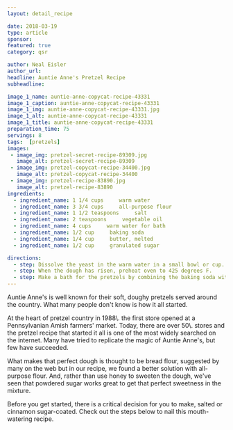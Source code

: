 ```yaml
---
layout: detail_recipe

date: 2018-03-19
type: article
sponsor: 
featured: true
category: qsr

author: Neal Eisler
author_url: 
headline: Auntie Anne's Pretzel Recipe
subheadline: 

image_1_name: auntie-anne-copycat-recipe-43331
image_1_caption: auntie-anne-copycat-recipe-43331
image_1_img: auntie-anne-copycat-recipe-43331.jpg
image_1_alt: auntie-anne-copycat-recipe-43331
image_1_title: auntie-anne-copycat-recipe-43331
preparation_time: 75
servings: 8
tags:  [pretzels]
images:
 - image_img: pretzel-secret-recipe-89309.jpg
   image_alt: pretzel-secret-recipe-89309
 - image_img: pretzel-copycat-recipe-34400.jpg
   image_alt: pretzel-copycat-recipe-34400
 - image_img: pretzel-recipe-83890.jpg
   image_alt: pretzel-recipe-83890
ingredients:
  - ingredient_name: 1 1/4 cups     warm water
  - ingredient_name: 3 3/4 cups     all-purpose flour
  - ingredient_name: 1 1/2 teaspoons     salt
  - ingredient_name: 2 teaspoons     vegetable oil
  - ingredient_name: 4 cups     warm water for bath
  - ingredient_name: 1/2 cup     baking soda
  - ingredient_name: 1/4 cup     butter, melted
  - ingredient_name: 1/2 cup     granulated sugar

directions:
  - step: Dissolve the yeast in the warm water in a small bowl or cup. Let it sit for a few minutes.
  - step: When the dough has risen, preheat oven to 425 degrees F.
  - step: Make a bath for the pretzels by combining the baking soda with the warm water and stir until baking soda is mostly dissolved.
---
```

	
Auntie Anne's is well known for their soft, doughy pretzels served around the country. What many people don't know is how it all started.

<!--more-->At the heart of pretzel country in 1988\. the first store opened at a Pennsylvanian Amish farmers' market. Today, there are over 50\. stores and the pretzel recipe that started it all is one of the most widely searched on the internet. Many have tried to replicate the magic of Auntie Anne's, but few have succeeded.

What makes that perfect dough is thought to be bread flour, suggested by many on the web but in our recipe, we found a better solution with all-purpose flour. And, rather than use honey to sweeten the dough, we've seen that powdered sugar works great to get that perfect sweetness in the mixture.

Before you get started, there is a critical decision for you to make, salted or cinnamon sugar-coated. Check out the steps below to nail this mouth-watering recipe.
